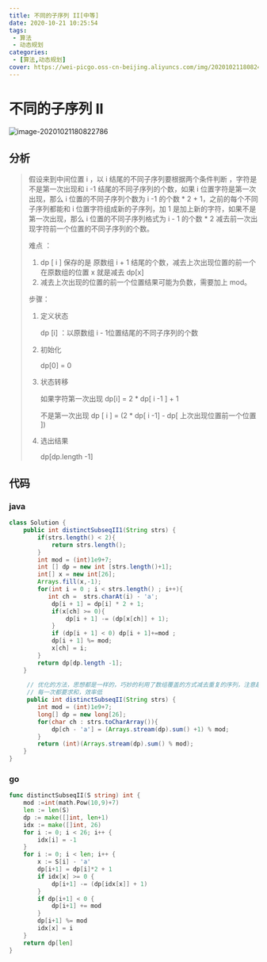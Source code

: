 ```yaml
---
title: 不同的子序列 II[中等]
date: 2020-10-21 10:25:54
tags: 
 - 算法
 - 动态规划
categories: 
 - [算法,动态规划]
cover: https://wei-picgo.oss-cn-beijing.aliyuncs.com/img/20201021180824.png
---
```


# 不同的子序列 II

![image-20201021180822786](https://wei-picgo.oss-cn-beijing.aliyuncs.com/img/20201021180824.png)

## 分析

> 假设来到中间位置 i ，以 i 结尾的不同子序列要根据两个条件判断 ，字符是不是第一次出现和 i -1 结尾的不同子序列的个数，如果 i 位置字符是第一次出现，那么 i 位置的不同子序列个数为 i -1 的个数 * 2 + 1，之前的每个不同子序列都能和 i 位置字符组成新的子序列，加 1 是加上新的字符，如果不是第一次出现，那么 i 位置的不同子序列格式为 i - 1 的个数 * 2 减去前一次出现字符前一个位置的不同子序列的个数。
>
> 难点 ：
>
> 1. dp [ i ] 保存的是 原数组 i  + 1 结尾的个数，减去上次出现位置的前一个在原数组的位置 x 就是减去 dp[x] 
> 2. 减去上次出现的位置的前一个位置结果可能为负数，需要加上 mod。
>
> 步骤：
>
> 1. 定义状态
>
>    dp [i] ：以原数组 i - 1位置结尾的不同子序列的个数
>
> 2. 初始化
>
>    dp[0] = 0
>
> 3. 状态转移
>
>    如果字符第一次出现 dp[i] = 2 * dp[ i -1 ] + 1
>
>    不是第一次出现 dp [ i ] = (2 * dp[ i -1] - dp[ 上次出现位置前一个位置 ])
>
> 4. 选出结果
>
>    dp[dp.length -1]

## 代码

### java

```java
class Solution {
    public int distinctSubseqII1(String strs) {
        if(strs.length() < 2){
            return strs.length();
        }
        int mod = (int)1e9+7;
        int [] dp = new int [strs.length()+1];
        int[] x = new int[26];
        Arrays.fill(x,-1);
        for(int i = 0 ; i < strs.length() ; i++){
           int ch =  strs.charAt(i) - 'a';
            dp[i + 1] = dp[i] * 2 + 1;
            if(x[ch] >= 0){
                dp[i + 1] -= (dp[x[ch]] + 1);
            }
            if (dp[i + 1] < 0) dp[i + 1]+=mod ;
            dp[i + 1] %= mod;
            x[ch] = i;
        }
        return dp[dp.length -1];
    }
    
     // 优化的方法，思想都是一样的，巧妙的利用了数组覆盖的方式减去重复的序列，注意越界问题
     // 每一次都要求和，效率低
     public int distinctSubseqII(String strs) {
        int mod = (int)1e9+7;
        long[] dp = new long[26];
        for(char ch : strs.toCharArray()){
            dp[ch - 'a'] = (Arrays.stream(dp).sum() +1) % mod;
        }
        return (int)(Arrays.stream(dp).sum() % mod);
    }
}
```

### go

```go
func distinctSubseqII(S string) int {
	mod :=int(math.Pow(10,9)+7)
	len := len(S)
	dp := make([]int, len+1)
	idx := make([]int, 26)
	for i := 0; i < 26; i++ {
		idx[i] = -1
	}
	for i := 0; i < len; i++ {
		x := S[i] - 'a'
		dp[i+1] = dp[i]*2 + 1
		if idx[x] >= 0 {
			dp[i+1] -= (dp[idx[x]] + 1)
		}
		if dp[i+1] < 0 {
			dp[i+1] += mod
		}
		dp[i+1] %= mod
		idx[x] = i
	}
	return dp[len]
}
```